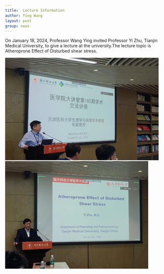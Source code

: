 ```yaml
---
title:  Lecture Information
author: Ying Wang
layout: post
group: news
---
```


On January 18, 2024, Professor Wang Ying invited Professor Yi Zhu, Tianjin Medical University, to give a lecture at the university.The lecture topic is Atheroprone Effect of Disturbed shear stress.

<img src="/docs/images/Lecture01.jpg" alt="image01" style="max-width: 500px; max-height: 350px;">

<img src="/docs/images/Lecture02.jpg" alt="image01" style="max-width: 500px; max-height: 350px;">




 <!-- <img src="/docs/images/partytime01.jpg" alt="Day 1" class="img-fluid">
 <img src="/docs/images/partytime02.jpg" alt="Day 1" class="img-fluid">
 <img src="/docs/images/partytime03.jpg" alt="Day 1" class="img-fluid">
 <img src="/docs/images/partytime04.jpg" alt="Day 1" class="img-fluid"> -->

 <!-- <img src="..." alt="Day 1" class="img-fluid"> -->

